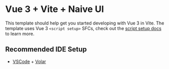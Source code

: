 <!--
 * @Descripttion: 
 * @Author: sjq
 * @Date: 2021-12-07 13:55:53
 * @LastEditors: sjq
 * @LastEditTime: 2021-12-09 13:57:09
-->

# Vue 3 + Vite + Naive UI

This template should help get you started developing with Vue 3 in Vite. The template uses Vue 3 `<script setup>` SFCs, check out the [script setup docs](https://v3.vuejs.org/api/sfc-script-setup.html#sfc-script-setup) to learn more.

## Recommended IDE Setup

* [VSCode](https://code.visualstudio.com/) + [Volar](https://marketplace.visualstudio.com/items?itemName=johnsoncodehk.volar)
